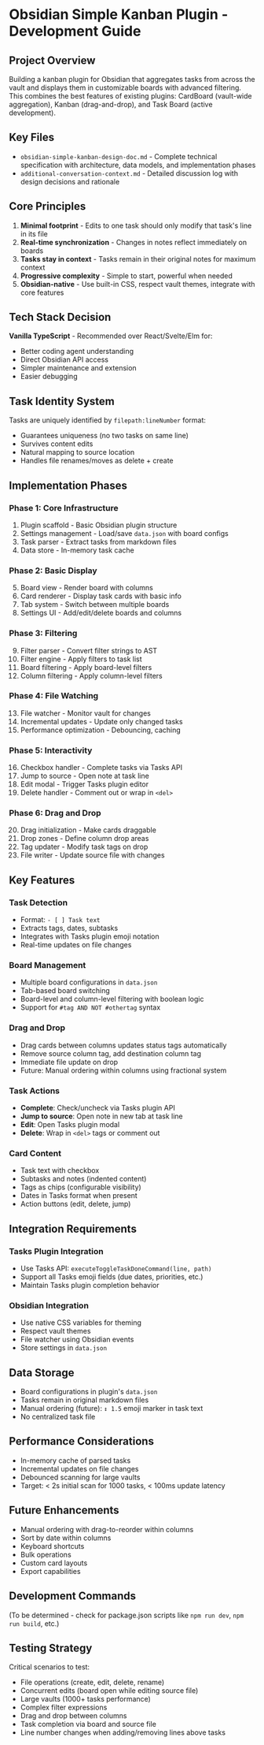 # Obsidian Simple Kanban Plugin - Development Guide

## Project Overview

Building a kanban plugin for Obsidian that aggregates tasks from across the vault and displays them in customizable boards with advanced filtering. This combines the best features of existing plugins: CardBoard (vault-wide aggregation), Kanban (drag-and-drop), and Task Board (active development).

## Key Files

- `obsidian-simple-kanban-design-doc.md` - Complete technical specification with architecture, data models, and implementation phases
- `additional-conversation-context.md` - Detailed discussion log with design decisions and rationale

## Core Principles

1. **Minimal footprint** - Edits to one task should only modify that task's line in its file
2. **Real-time synchronization** - Changes in notes reflect immediately on boards  
3. **Tasks stay in context** - Tasks remain in their original notes for maximum context
4. **Progressive complexity** - Simple to start, powerful when needed
5. **Obsidian-native** - Use built-in CSS, respect vault themes, integrate with core features

## Tech Stack Decision

**Vanilla TypeScript** - Recommended over React/Svelte/Elm for:
- Better coding agent understanding
- Direct Obsidian API access
- Simpler maintenance and extension
- Easier debugging

## Task Identity System

Tasks are uniquely identified by `filepath:lineNumber` format:
- Guarantees uniqueness (no two tasks on same line)
- Survives content edits
- Natural mapping to source location
- Handles file renames/moves as delete + create

## Implementation Phases

### Phase 1: Core Infrastructure
1. Plugin scaffold - Basic Obsidian plugin structure
2. Settings management - Load/save `data.json` with board configs
3. Task parser - Extract tasks from markdown files
4. Data store - In-memory task cache

### Phase 2: Basic Display  
5. Board view - Render board with columns
6. Card renderer - Display task cards with basic info
7. Tab system - Switch between multiple boards
8. Settings UI - Add/edit/delete boards and columns

### Phase 3: Filtering
9. Filter parser - Convert filter strings to AST
10. Filter engine - Apply filters to task list
11. Board filtering - Apply board-level filters
12. Column filtering - Apply column-level filters

### Phase 4: File Watching
13. File watcher - Monitor vault for changes
14. Incremental updates - Update only changed tasks
15. Performance optimization - Debouncing, caching

### Phase 5: Interactivity
16. Checkbox handler - Complete tasks via Tasks API
17. Jump to source - Open note at task line
18. Edit modal - Trigger Tasks plugin editor
19. Delete handler - Comment out or wrap in `<del>`

### Phase 6: Drag and Drop
20. Drag initialization - Make cards draggable
21. Drop zones - Define column drop areas
22. Tag updater - Modify task tags on drop
23. File writer - Update source file with changes

## Key Features

### Task Detection
- Format: `- [ ] Task text` 
- Extracts tags, dates, subtasks
- Integrates with Tasks plugin emoji notation
- Real-time updates on file changes

### Board Management
- Multiple board configurations in `data.json`
- Tab-based board switching
- Board-level and column-level filtering with boolean logic
- Support for `#tag AND NOT #othertag` syntax

### Drag and Drop
- Drag cards between columns updates status tags automatically
- Remove source column tag, add destination column tag
- Immediate file update on drop
- Future: Manual ordering within columns using fractional system

### Task Actions
- **Complete**: Check/uncheck via Tasks plugin API
- **Jump to source**: Open note in new tab at task line  
- **Edit**: Open Tasks plugin modal
- **Delete**: Wrap in `<del>` tags or comment out

### Card Content
- Task text with checkbox
- Subtasks and notes (indented content)
- Tags as chips (configurable visibility)
- Dates in Tasks format when present
- Action buttons (edit, delete, jump)

## Integration Requirements

### Tasks Plugin Integration
- Use Tasks API: `executeToggleTaskDoneCommand(line, path)`
- Support all Tasks emoji fields (due dates, priorities, etc.)
- Maintain Tasks plugin completion behavior

### Obsidian Integration
- Use native CSS variables for theming
- Respect vault themes
- File watcher using Obsidian events
- Store settings in `data.json`

## Data Storage

- Board configurations in plugin's `data.json`
- Tasks remain in original markdown files
- Manual ordering (future): `↕️ 1.5` emoji marker in task text
- No centralized task file

## Performance Considerations

- In-memory cache of parsed tasks
- Incremental updates on file changes
- Debounced scanning for large vaults
- Target: < 2s initial scan for 1000 tasks, < 100ms update latency

## Future Enhancements

- Manual ordering with drag-to-reorder within columns
- Sort by date within columns
- Keyboard shortcuts
- Bulk operations
- Custom card layouts
- Export capabilities

## Development Commands

(To be determined - check for package.json scripts like `npm run dev`, `npm run build`, etc.)

## Testing Strategy

Critical scenarios to test:
- File operations (create, edit, delete, rename)
- Concurrent edits (board open while editing source file)
- Large vaults (1000+ tasks performance)
- Complex filter expressions
- Drag and drop between columns
- Task completion via board and source file
- Line number changes when adding/removing lines above tasks